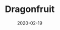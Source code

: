 ---
layout: default
modal-id: 84
title: Dragonfruit
date: 2020-02-19
img: dragonfruit.jpg
alt: image-alt
category: food
description: €6,00 
---